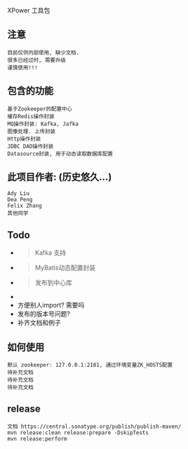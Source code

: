 XPower 工具包


## 注意
    目前仅供内部使用, 缺少文档.
    很多已经过时, 需要升级
    谨慎使用!!!


## 包含的功能
    基于Zookeeper的配置中心
    缓存Redis操作封装
    MQ操作封装: Kafka, Jafka
    图像处理. 上传封装
    Http操作封装
    JDBC DAO操作封装
    Datasource封装, 用于动态读取数据库配置
    



## 此项目作者: (历史悠久...)
    Ady Liu
    Dea Peng
    Felix Zhang
    其他同学



## Todo
  * > Kafka 支持
  * > MyBatis动态配置封装
  * > 发布到中心库
  * 
  * 方便别人import? 需要吗
  * 发布的版本号问题?
  * 补齐文档和例子



## 如何使用
    默认 zookeeper: 127.0.0.1:2181, 通过环境变量ZK_HOSTS配置
    待补充文档
    待补充文档
    待补充文档


## release
    文档 https://central.sonatype.org/publish/publish-maven/
    mvn release:clean release:prepare -DskipTests
    mvn release:perform
    
